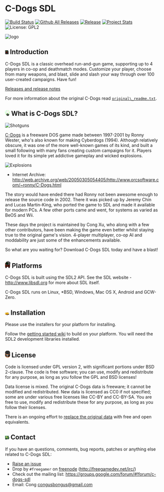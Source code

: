 C-Dogs SDL
==========
[![Build Status](https://travis-ci.org/cxong/cdogs-sdl.svg?branch=master)](https://travis-ci.org/cxong/cdogs-sdl)
[![Github All Releases](https://img.shields.io/github/downloads/cxong/cdogs-sdl/total.svg)]()
[![Release](http://img.shields.io/github/release/cxong/cdogs-sdl.svg)](https://github.com/cxong/cdogs-sdl/releases/latest)
[![Project Stats](https://www.openhub.net/p/cdogs-sdl-fork/widgets/project_thin_badge.gif)](https://www.openhub.net/p/cdogs-sdl-fork)
![License: GPL2](https://img.shields.io/github/license/cxong/cdogs-sdl.svg)

![logo](http://cxong.github.io/cdogs-sdl/images/title.png)

![](https://github.com/cxong/cdogs-sdl/blob/master/graphics/radio.png) Introduction
---------------

C-Dogs SDL is a classic overhead run-and-gun game, supporting up to 4 players
in co-op and deathmatch modes. Customize your player, choose from many weapons,
and blast, slide and slash your way through over 100 user-created campaigns.
Have fun!

[Releases and release notes](https://github.com/cxong/cdogs-sdl/releases)

For more information about the original C-Dogs read [`original\_readme.txt`](https://raw.githubusercontent.com/cxong/cdogs-sdl/master/doc/original_readme.txt).

![](https://github.com/cxong/cdogs-sdl/blob/master/graphics/holo.png) What is C-Dogs SDL?
---------------------

![Shotguns](https://github.com/cxong/cdogs-sdl/blob/gh-pages/_posts/shotshell.gif)

[C-Dogs](https://en.wikipedia.org/wiki/C-Dogs) is a freeware DOS game made between 1997-2001 by Ronny Wester, who's also known for making Cyberdogs (1994). Although relatively obscure, it was one of the more well-known games of its kind, and built a small following with many fans creating custom campaigns for it. Players loved it for its simple yet addictive gameplay and wicked explosions.

![Explosions](https://github.com/cxong/cdogs-sdl/blob/gh-pages/_posts/shake.gif)

- Internet Archive: http://web.archive.org/web/20050305054405/http://www.orcsoftware.com/~ronny/C-Dogs.html

The story would have ended there had Ronny not been awesome enough to release the source code in 2002. There it was picked up by Jeremy Chin and Lucas Martin-King, who ported the game to SDL and made it available for modern PCs. A few other ports came and went, for systems as varied as BeOS and Wii.

These days the project is maintained by Cong Xu, who along with a few other contributors, have been making the game even better whilst staying true to the original game's vision. 4-player multiplayer, co-op AI and moddability are just some of the enhancements available.

So what are you waiting for? Download C-Dogs SDL today and have a blast!


![](https://github.com/cxong/cdogs-sdl/blob/master/graphics/terminal.png) Platforms
---------------------

C-Dogs SDL is built using the SDL2 API.
See the SDL website - <http://www.libsdl.org> for more about SDL itself.

C-Dogs SDL runs on Linux, \*BSD, Windows, Mac OS X, Android and GCW-Zero.

![](https://github.com/cxong/cdogs-sdl/blob/master/graphics/cd.png) Installation
---------------

Please use the installers for your platform for installing.

Follow the [getting started wiki](https://github.com/cxong/cdogs-sdl/wiki#getting-started) to build on your platform. You will need the SDL2 development libraries installed.

![](https://github.com/cxong/cdogs-sdl/blob/master/graphics/barrel_skull.png) License
---------------

Code is licensed under GPL version 2, with significant portions under BSD 2-clause. The code is free software; you can use, modify and redistribute for any purpose, as long as you follow the GPL and BSD licenses!

Data license is mixed. The original C-Dogs data is freeware; it cannot be modified and redistributed. New data is licensed as CC0 if not specified; some are under various free licenses like CC-BY and CC-BY-SA. You are free to use, modify and redistribute these for any purpose, as long as you follow their licenses.

There is an ongoing effort to [replace the original data](https://github.com/cxong/cdogs-sdl/issues/336) with free and open equivalents.

![](https://github.com/cxong/cdogs-sdl/blob/master/graphics/circuit.png) Contact
----------

If you have an questions, comments, bug reports, patches or anything else related to C-Dogs SDL:

- [Raise an issue](https://github.com/cxong/cdogs-sdl/issues)
- Drop by `#freegamer` on [freenode](irc://irc.freenode.net/freenode) (http://freegamedev.net/irc/)
- Check out the mailing list: https://groups.google.com/forum/#!forum/c-dogs-sdl
- Email: Cong <congusbongus@gmail.com>
